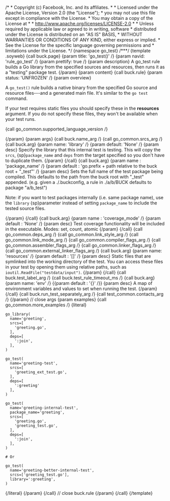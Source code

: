 /\* \* Copyright (c) Facebook, Inc. and its affiliates. \* \* Licensed
under the Apache License, Version 2.0 (the \"License\"); \* you may not
use this file except in compliance with the License. \* You may obtain a
copy of the License at \* \* http://www.apache.org/licenses/LICENSE-2.0
\* \* Unless required by applicable law or agreed to in writing,
software \* distributed under the License is distributed on an \"AS IS\"
BASIS, \* WITHOUT WARRANTIES OR CONDITIONS OF ANY KIND, either express
or implied. \* See the License for the specific language governing
permissions and \* limitations under the License. \*/ {namespace
go_test} /\*\*\*/ {template .soyweb} {call buck.page} {param title:
\'go_test()\' /} {param navid: \'rule_go_test\' /} {param prettify: true
/} {param description} A go_test rule builds a Go library from the
specified sources and resources, then runs it as a \"testing\" package
test. {/param} {param content} {call buck.rule} {param status:
\'UNFROZEN\' /} {param overview}

A `go_test()` rule builds a native binary from the specified Go source
and resource files---and a generated main file. It\'s similar to the
`go test` command.

If your test requires static files you should specify these in the
**resources** argument. If you do not specify these files, they won\'t
be available when your test runs.

{call go_common.supported_language_version /}

{/param} {param args} {call buck.name_arg /} {call go_common.srcs_arg /}
{call buck.arg} {param name: \'library\' /} {param default: \'None\' /}
{param desc} Specify the library that this internal test is testing.
This will copy the `srcs`, {sp}`package_name` and `deps` from the target
specified so you don\'t have to duplicate them. {/param} {/call} {call
buck.arg} {param name : \'package_name\' /} {param default :
\'go.prefix + path relative to the buck root + \"\_test\"\' /} {param
desc} Sets the full name of the test package being compiled. This
defaults to the path from the buck root with \"\_test\" appended. (e.g.
given a ./.buckconfig, a rule in ./a/b/BUCK defaults to package
\"a/b_test\")

Note: if you want to test packages internally (i.e. same package name),
use the `library` {sp}parameter instead of setting `package_name` to
include the tested source files.

{/param} {/call} {call buck.arg} {param name : \'coverage_mode\' /}
{param default : \'None\' /} {param desc} Test coverage functionality
will be included in the executable. Modes: set, count, atomic {/param}
{/call} {call go_common.deps_arg /} {call go_common.link_style_arg /}
{call go_common.link_mode_arg /} {call go_common.compiler_flags_arg /}
{call go_common.assembler_flags_arg /} {call go_common.linker_flags_arg
/} {call go_common.external_linker_flags_arg /} {call buck.arg} {param
name: \'resources\' /} {param default : \'\[\]\' /} {param desc} Static
files that are symlinked into the working directory of the test. You can
access these files in your test by opening them using relative paths,
such as `ioutil.ReadFile("testdata/input")`. {/param} {/call} {call
buck.test_label_arg /} {call buck.test_rule_timeout_ms /} {call
buck.arg} {param name: \'env\' /} {{param default : \'{}\' /}} {param
desc} A map of environment variables and values to set when running the
test. {/param} {/call} {call buck.run_test_separately_arg /} {call
test_common.contacts_arg /} {/param} // close args {param examples}
{call go_common.more_examples /} {literal}

``` {.prettyprint .lang-py}
go_library(
  name='greeting',
  srcs=[
    'greeting.go',
  ],
  deps=[
    ':join',
  ],
)

go_test(
  name='greeting-test',
  srcs=[
    'greeting_ext_test.go',
  ],
  deps=[
    ':greeting'
  ],
)

go_test(
  name='greeting-internal-test',
  package_name='greeting',
  srcs=[
    'greeting.go',
    'greeting_test.go',
  ],
  deps=[
    ':join',
  ],
)

# Or

go_test(
  name='greeting-better-internal-test',
  srcs=['greeting_test.go'],
  library=':greeting',
)
```

{/literal} {/param} {/call} // close buck.rule {/param} {/call}
{/template}
